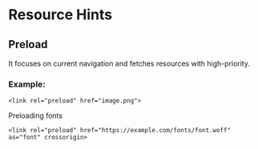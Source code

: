 # Resource Hints
## Preload 

It focuses on current navigation and fetches resources with high-priority.

### Example: 
```
<link rel="preload" href="image.png">
```

Preloading fonts
```
<link rel="preload" href="https://example.com/fonts/font.woff" as="font" crossorigin>
```
